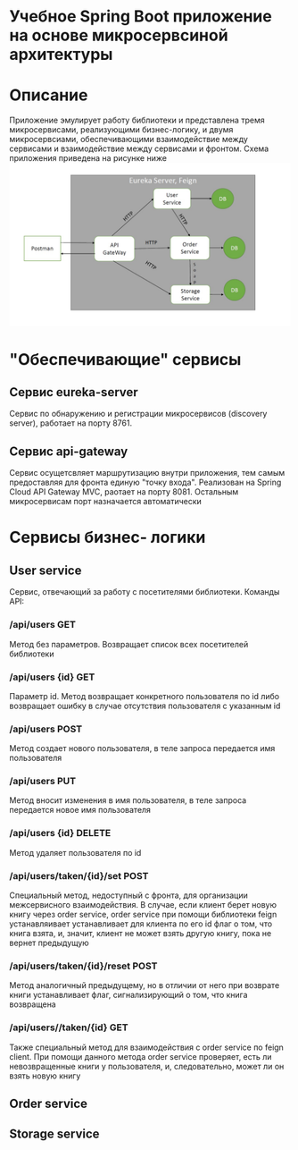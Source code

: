 # Учебное Spring Boot приложение на основе микросервсиной архитектуры
# Описание
Приложение эмулирует работу библиотеки и представлена тремя микросервисами, реализующими бизнес-логику, и двумя микросервсиами, обеспечивающими взаимодействие между сервисами и взаимодействие между сервисами и фронтом. Схема приложения приведена на рисунке ниже 
![схема приложения](https://github.com/romankusov/microservices-library/blob/master/Схема%20приложения.jpg)
# "Обеспечивающие" сервисы
## Сервис eureka-server
Сервис по обнаружению и регистрации микросервисов (discovery server), работает на порту 8761.
## Сервис api-gateway
Сервис осущетсвляет маршрутизацию внутри приложения, тем самым предоставляя для фронта единую "точку входа". Реализован на Spring Cloud API Gateway MVC, раотает на порту 8081. Остальным микросервисам порт назначается автоматически
# Сервисы бизнес- логики
## User service
Сервис, отвечающий за работу с посетителями библиотеки. Команды API:
### /api/users GET
Метод без параметров. Возвращает список всех посетителей библиотеки
### /api/users {id} GET
Параметр id. Метод возвращает конкретного пользователя по id либо возвращает ошибку в случае отсутствия пользователя с указанным id
### /api/users POST
Метод создает нового пользователя, в теле запроса передается имя пользователя
### /api/users PUT 
Метод вносит изменения в имя пользователя, в теле запроса передается новое имя пользователя
### /api/users {id} DELETE
Метод удаляет пользователя по id
### /api/users/taken/{id}/set POST
Специальный метод, недоступный с фронта, для организации межсервисного взаимодействия. В случае, если клиент берет новую книгу через order service, order service при помощи библиотеки feign устанавляивает устанавливает для клиента по его id флаг о том, что книга взята, и, значит, клиент не может взять другую книгу, пока не вернет предыдущую
### /api/users/taken/{id}/reset POST
Метод аналогичный предыдущему, но в отличии от него при возврате книги устанавливает флаг, сигнализирующий о том, что книга возвращена
### /api/users//taken/{id} GET
Также специальный метод для взаимодействия с order service по feign client. При помощи данного метода order service проверяет, есть ли невозвращенные книги у пользователя, и, следовательно, может ли он взять новую книгу
## Order service
## Storage service
